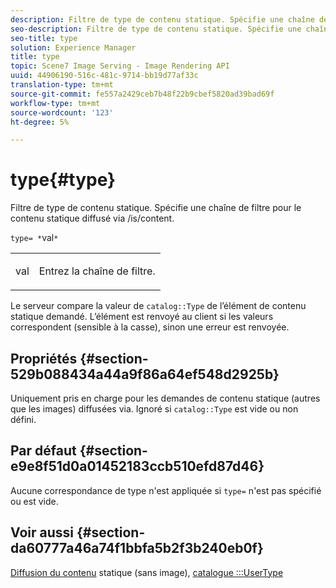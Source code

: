 ```yaml
---
description: Filtre de type de contenu statique. Spécifie une chaîne de filtre pour le contenu statique diffusé via /is/content.
seo-description: Filtre de type de contenu statique. Spécifie une chaîne de filtre pour le contenu statique diffusé via /is/content.
seo-title: type
solution: Experience Manager
title: type
topic: Scene7 Image Serving - Image Rendering API
uuid: 44906190-516c-481c-9714-bb19d77af33c
translation-type: tm+mt
source-git-commit: fe557a2429ceb7b48f22b9cbef5820ad39bad69f
workflow-type: tm+mt
source-wordcount: '123'
ht-degree: 5%

---
```



# type{#type}

Filtre de type de contenu statique. Spécifie une chaîne de filtre pour le contenu statique diffusé via /is/content.

`type= *`val`*`

<table id="simpletable_B66354A826434A678F3DBC686A0F1436"> 
 <tr class="strow"> 
  <td class="stentry"> <p><span class="varname"> val</span> </p> </td> 
  <td class="stentry"> <p>Entrez la chaîne de filtre. </p></td> 
 </tr> 
</table>

Le serveur compare la valeur de `catalog::Type` de l’élément de contenu statique demandé. L’élément est renvoyé au client si les valeurs correspondent (sensible à la casse), sinon une erreur est renvoyée.

## Propriétés {#section-529b088434a44a9f86a64ef548d2925b}

Uniquement pris en charge pour les demandes de contenu statique (autres que les images) diffusées via. Ignoré si `catalog::Type` est vide ou non défini.

## Par défaut {#section-e9e8f51d0a01452183ccb510efd87d46}

Aucune correspondance de type n&#39;est appliquée si `type=` n&#39;est pas spécifié ou est vide.

## Voir aussi {#section-da60777a46a74f1bbfa5b2f3b240eb0f}

[Diffusion du contenu](../../../../../is-api/http-ref/image-serving-api-ref/c-http-protocol-reference/c-syntax-and-features/r-serving-static-non-image-content.md#reference-cbe50e697fdf4c7bbb0084f98b7739da) statique (sans image),  [catalogue :::UserType](/help/aem-is-ir-api/is-api/image-catalog/image-serving-api-ref/c-image-catalog-reference/c-image-svg-data-reference/c-image-data-reference/r-usertype-cat.md)
